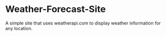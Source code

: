 # Weather-Forecast-Site
A simple site that uses weatherapi.com to display weather information for any location. 
